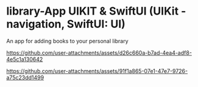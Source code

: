 # library-App UIKIT & SwiftUI (UIKit - navigation, SwiftUI: UI)
An app for adding books to your personal library

https://github.com/user-attachments/assets/d26c660a-b7ad-4ea4-adf8-4e5c1a130642

https://github.com/user-attachments/assets/91f1a865-07e1-47e7-9726-a75c23dd1499
